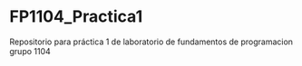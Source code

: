 # FP1104_Practica1
Repositorio para práctica 1 de laboratorio de fundamentos de programacion grupo 1104
